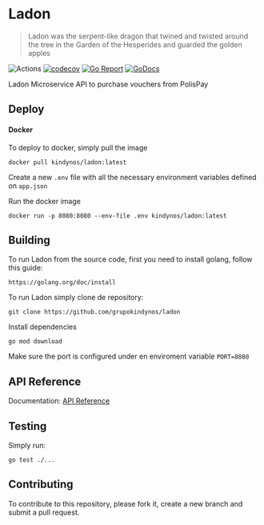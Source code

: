 # Ladon
> Ladon was the serpent-like dragon that twined and twisted around the tree in the Garden of the Hesperides and guarded the golden apples

![Actions](https://github.com/grupokindynos/ladon/workflows/Ladon/badge.svg)
[![codecov](https://codecov.io/gh/grupokindynos/ladon/branch/master/graph/badge.svg)](https://codecov.io/gh/grupokindynos/ladon)
[![Go Report](https://goreportcard.com/badge/github.com/grupokindynos/ladon)](https://goreportcard.com/report/github.com/grupokindynos/ladon) 
[![GoDocs](https://godoc.org/github.com/grupokindynos/ladon?status.svg)](http://godoc.org/github.com/grupokindynos/ladon)

Ladon Microservice API to purchase vouchers from PolisPay

## Deploy

#### Docker

To deploy to docker, simply pull the image
```
docker pull kindynos/ladon:latest
```
Create a new `.env` file with all the necessary environment variables defined on `app.json`

Run the docker image
```
docker run -p 8080:8080 --env-file .env kindynos/ladon:latest 
```

## Building

To run Ladon from the source code, first you need to install golang, follow this guide:
```
https://golang.org/doc/install
```

To run Ladon simply clone de repository:

```
git clone https://github.com/grupokindynos/ladon 
```

Install dependencies
```
go mod download
```

Make sure the port is configured under en enviroment variable `PORT=8080`


## API Reference

Documentation: [API Reference](https://documenter.getpostman.com/view/4345063/SVmySJBd?version=latest)

## Testing

Simply run:
```
go test ./...
```

## Contributing

To contribute to this repository, please fork it, create a new branch and submit a pull request.
